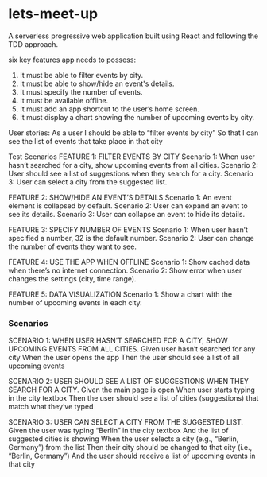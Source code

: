 # lets-meet-up
A serverless progressive web application built using React and following the TDD approach. 

six key features app needs to possess:

1. It must be able to filter events by city.
2. It must be able to show/hide an event's details.
3. It must specify the number of events.
4. It must be available offline.
5. It must add an app shortcut to the user’s home screen.
6. It must display a chart showing the number of upcoming events by city.

User stories:
  As a user
  I should be able to “filter events by city”
  So that I can see the list of events that take place in that city

Test Scenarios
FEATURE 1: FILTER EVENTS BY CITY
Scenario 1: When user hasn’t searched for a city, show upcoming events from all cities.
Scenario 2: User should see a list of suggestions when they search for a city.
Scenario 3: User can select a city from the suggested list.

FEATURE 2: SHOW/HIDE AN EVENT’S DETAILS
Scenario 1: An event element is collapsed by default.
Scenario 2: User can expand an event to see its details.
Scenario 3: User can collapse an event to hide its details.

FEATURE 3: SPECIFY NUMBER OF EVENTS
Scenario 1: When user hasn’t specified a number, 32 is the default number.
Scenario 2: User can change the number of events they want to see.

FEATURE 4: USE THE APP WHEN OFFLINE
Scenario 1: Show cached data when there’s no internet connection.
Scenario 2: Show error when user changes the settings (city, time range).

FEATURE 5: DATA VISUALIZATION
Scenario 1: Show a chart with the number of upcoming events in each city.

### Scenarios 
SCENARIO 1: WHEN USER HASN’T SEARCHED FOR A CITY, SHOW UPCOMING EVENTS FROM ALL CITIES.
Given user hasn’t searched for any city
When the user opens the app
Then the user should see a list of all upcoming events

SCENARIO 2: USER SHOULD SEE A LIST OF SUGGESTIONS WHEN THEY SEARCH FOR A CITY.
Given the main page is open
When user starts typing in the city textbox
Then the user should see a list of cities (suggestions) that match what they’ve typed

SCENARIO 3: USER CAN SELECT A CITY FROM THE SUGGESTED LIST.
Given the user was typing “Berlin” in the city textbox
And the list of suggested cities is showing
When the user selects a city (e.g., “Berlin, Germany”) from the list
Then their city should be changed to that city (i.e., “Berlin, Germany”)
And the user should receive a list of upcoming events in that city

